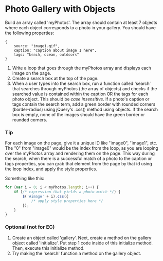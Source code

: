Photo Gallery with Objects
==========================

Build an array called 'myPhotos'. The array should contain at least 7 objects where each object corresponds to a photo in your gallery. You should have the following properties:

```
{
	source: "image1.gif",
	caption: "caption about image 1 here",
	tags: "beach, ocean, outdoors"
}
```

1. Write a loop that goes through the myPhotos array and displays each image on the page.
2. Create a search box at the top of the page. 
3. When a user types into the search box, run a function called 'search' that searches through myPhotos (the array of objects) and checks if the searched value is contained within the caption OR the tags for each photo object. This should be _case insensitive_. If a photo's caption or tags contain the search term, add a green border with rounded corners (border-radius) using jQuery's .css() method using objects. If the search box is empty, none of the images should have the green border or rounded corners.

### Tip

For each image on the page, give it a unique ID like "image0", "image1", etc. The "0" from "image0" would be the index from the loop, as you are looping over the myPhotos array and rendering them on the page. This way during the search, when there is a successful match of a photo to the caption or tags properties, you can grab that element from the page by that id using the loop index, and apply the style properties.

Something like this:

```js
for (var i = 0; i < myPhotos.length; i++) {
	if (/* expression that yields a photo match */) {
		$('#image' + i).css({
			/* apply style properties here */
		});
	}
}
```

### Optional (not for EC)

1. Create an object called 'gallery'. Next, create a method on the gallery object called 'initialize'. Put step 1 code inside of this initialize method. Then, execute this initialize method.
2. Try making the 'search' function a method on the gallery object.